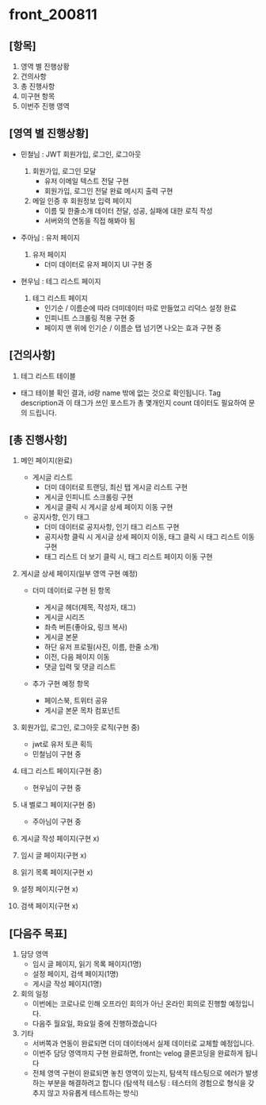 # front_200811

## [항목]

1. 영역 별 진행상황
2. 건의사항
3. 총 진행사항
4. 미구현 항목
5. 이번주 진행 영역

## [영역 별 진행상황]

- 민철님 : JWT 회원가입, 로그인, 로그아웃

  1. 회원가입, 로그인 모달
     - 유저 이메일 텍스트 전달 구현
     - 회원가입, 로그인 전달 완료 메시지 출력 구현
  2. 메일 인증 후 회원정보 입력 페이지
     - 이름 및 한줄소개 데이터 전달, 성공, 실패에 대한 로직 작성
     - 서버와의 연동을 직접 해봐야 됨

- 주아님 : 유저 페이지

  1. 유저 페이지
     - 더미 데이터로 유저 페이지 UI 구현 중

- 현우님 : 테그 리스트 페이지
  1. 테그 리스트 페이지
     - 인기순 / 이름순에 따라 더미데이터 따로 만들었고 리덕스 설정 완료
     - 인피니트 스크롤링 적용 구현 중
     - 페이지 맨 위에 인기순 / 이름순 탭 넘기면 나오는 효과 구현 중

## [건의사항]

1. 테그 리스트 테이블

- 태그 테이블 확인 결과, id랑 name 밖에 없는 것으로 확인됩니다. Tag description과 이 태그가 쓰인 포스트가 총 몇개인지 count 데이터도 필요하여 문의 드립니다.

## [총 진행사항]

1. 메인 페이지(완료)
   - 게시글 리스트
     - 더미 데이터로 트랜딩, 최신 탭 게시글 리스트 구현
     - 게시글 인피니트 스크롤링 구현
     - 게시글 클릭 시 게시글 상세 페이지 이동 구현
   - 공지사항, 인기 태그
     - 더미 데이터로 공지사항, 인기 태그 리스트 구현
     - 공지사항 클릭 시 게시글 상세 페이지 이동, 태그 클릭 시 태그 리스트 이동 구현
     - 태그 리스트 더 보기 클릭 시, 태그 리스트 페이지 이동 구현
2. 게시글 상세 페이지(일부 영역 구현 예정)

   - 더미 데이터로 구현 된 항목

     - 게시글 헤더(제목, 작성자, 태그)
     - 게시글 시리즈
     - 좌측 버튼(좋아요, 링크 복사)
     - 게시글 본문
     - 하단 유저 프로필(사진, 이름, 한줄 소개)
     - 이전, 다음 페이지 이동
     - 댓글 입력 및 댓글 리스트

   - 추가 구현 예정 항목
     - 페이스북, 트위터 공유
     - 게시글 본문 목차 컴포넌트

3. 회원가입, 로그인, 로그아웃 로직(구현 중)
   - jwt로 유저 토큰 획득
   - 민철님이 구현 중
4. 테그 리스트 페이지(구현 중)
   - 현우님이 구현 중
5. 내 벨로그 페이지(구현 중)
   - 주아님이 구현 중
6. 게시글 작성 페이지(구현 x)
7. 임시 글 페이지(구현 x)
8. 읽기 목록 페이지(구현 x)
9. 설정 페이지(구현 x)
10. 검색 페이지(구현 x)

## [다음주 목표]

1. 담당 영역
   - 임시 글 페이지, 읽기 목록 페이지(1명)
   - 설정 페이지, 검색 페이지(1명)
   - 게시글 작성 페이지(1명)
2. 회의 일정
   - 이번에는 코로나로 인해 오프라인 회의가 아닌 온라인 회의로 진행할 예정입니다.
   - 다음주 월요일, 화요일 중에 진행하겠습니다
3. 기타
   - 서버쪽과 연동이 완료되면 더미 데이터에서 실제 데이터로 교체할 예정입니다.
   - 이번주 담당 영역까지 구현 완료하면, front는 velog 클론코딩을 완료하게 됩니다
   - 전체 영역 구현이 완료되면 놓친 영역이 있는지, 탐색적 테스팅으로 에러가 발생하는 부분을 해결하려고 합니다
     (탐색적 테스팅 : 테스터의 경험으로 형식을 갖추지 않고 자유롭게 테스트하는 방식)
